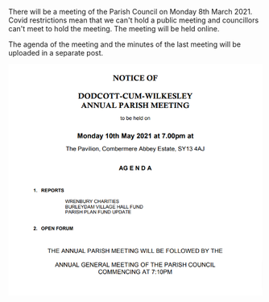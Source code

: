 <!--
.. title: Parish Council AGM 10th May 2021.
.. slug: 2021-05-04-meeting
.. date: 2021-05-04 02:49:30 UTC
.. tags: parishcouncil
.. category:
.. link:
.. description:
.. type: text
-->
There will be a meeting of the Parish Council on Monday 8th March 2021. Covid restrictions mean that we can't hold a public meeting and councillors can't meet to hold the meeting. The meeting will be held online.

The agenda of the meeting and the minutes of the last meeting will be uploaded in a separate post.

<img src="/images/agm-2021.png">
